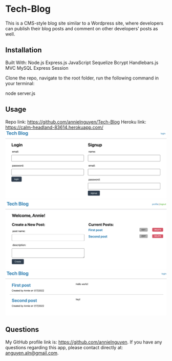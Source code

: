 # Tech-Blog
This is a CMS-style blog site similar to a Wordpress site, where developers can publish their blog posts and comment on other developers’ posts as well.

## Installation

Built With:
Node.js
Express.js
JavaScript
Sequelize
Bcrypt
Handlebars.js
MVC
MySQL
Express Session

Clone the repo, navigate to the root folder, run the following command in your terminal:

node server.js

## Usage 

Repo link: https://github.com/annielnguyen/Tech-Blog
Heroku link: https://calm-headland-83614.herokuapp.com/
![LoginPage](assets/login.png)
![CreatePage](assets/create.png)
![Notes](assets/notes.png)

## Questions

My GitHub profile link is: https://github.com/annielnguyen. If you have any questions regarding this app, please contact directly at: anguyen.aln@gmail.com.


